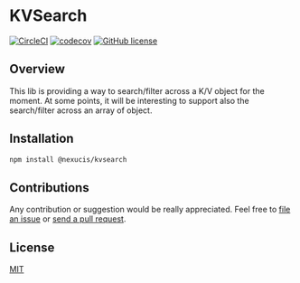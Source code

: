 KVSearch
========
[![CircleCI](https://circleci.com/gh/Nexucis/kvsearch.svg?style=shield)](https://circleci.com/gh/Nexucis/kvsearch)
[![codecov](https://codecov.io/gh/Nexucis/kvsearch/branch/master/graph/badge.svg)](https://codecov.io/gh/Nexucis/kvsearch)
[![GitHub license](https://img.shields.io/badge/license-MIT-blue.svg)](./LICENSE)

## Overview
This lib is providing a way to search/filter across a K/V object for the moment. At some points, it will be interesting
to support also the search/filter across an array of object.

## Installation

```bash
npm install @nexucis/kvsearch
```

## Contributions

Any contribution or suggestion would be really appreciated. Feel free
to [file an issue](https://github.com/Nexucis/kvsearch/issues)
or [send a pull request](https://github.com/Nexucis/kvsearch/pulls).

## License

[MIT](./LICENSE)
